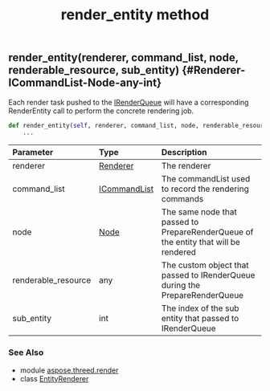 ﻿---
title: render_entity method
second_title: Aspose.3D for Python via .NET API References
description: 
type: docs
weight: 70
url: /python-net/aspose.threed.render/entityrenderer/render_entity/
is_root: false
---

## render_entity(renderer, command_list, node, renderable_resource, sub_entity) {#Renderer-ICommandList-Node-any-int}

Each render task pushed to the [IRenderQueue](/3d/python-net/aspose.threed.render/irenderqueue) will have a corresponding RenderEntity call
            to perform the concrete rendering job.



```python
def render_entity(self, renderer, command_list, node, renderable_resource, sub_entity):
    ...
```


| Parameter | Type | Description |
| :- | :- | :- |
| renderer | [Renderer](/3d/python-net/aspose.threed.render/renderer) | The renderer |
| command_list | [ICommandList](/3d/python-net/aspose.threed.render/icommandlist) | The commandList used to record the rendering commands |
| node | [Node](/3d/python-net/aspose.threed/node) | The same node that passed to PrepareRenderQueue of the entity that will be rendered |
| renderable_resource | any | The custom object that passed to IRenderQueue during the PrepareRenderQueue |
| sub_entity | int | The index of the sub entity that passed to IRenderQueue |



### See Also
* module [aspose.threed.render](../../)
* class [EntityRenderer](/3d/python-net/aspose.threed.render/entityrenderer)
